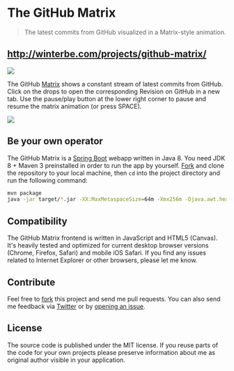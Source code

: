 The GitHub Matrix
====================

<blockquote>The latest commits from GitHub visualized in a Matrix-style animation.</blockquote>

## http://winterbe.com/projects/github-matrix/

<img src="http://winterbe.com/image/matrix-has-you.gif">

The GitHub [Matrix](http://en.wikipedia.org/wiki/The_Matrix) shows a constant stream of latest commits from GitHub. Click on the drops to open the corresponding Revision on GitHub in a new tab. Use the pause/play button at the lower right corner to pause and resume the matrix animation (or press SPACE).

<img src="http://winterbe.com/image/matrix.png">

## Be your own operator

The GitHub Matrix is a [Spring Boot](http://projects.spring.io/spring-boot/) webapp written in Java 8. You need JDK 8 + Maven 3 preinstalled in order to run the app by yourself. [Fork](https://github.com/winterbe/github-matrix/fork) and clone the repository to your local machine, then `cd` into the project directory and run the following command:

```bash
mvn package
java -jar target/*.jar -XX:MaxMetaspaceSize=64m -Xmx256m -Djava.awt.headless=true
```

## Compatibility

The GitHub Matrix frontend is written in JavaScript and HTML5 (Canvas). It's heavily tested and optimized for current desktop browser versions (Chrome, Firefox, Safari) and mobile iOS Safari. If you find any issues related to Internet Explorer or other browsers, please let me know.

## Contribute

Feel free to [fork](https://github.com/winterbe/github-matrix/fork) this project and send me pull requests. You can also send me feedback via [Twitter](https://twitter.com/benontherun) or by [opening an issue](https://github.com/winterbe/github-matrix/issues).

## License

The source code is published under the MIT license. If you reuse parts of the code for your own projects please preserve information about me as original author visible in your application.
